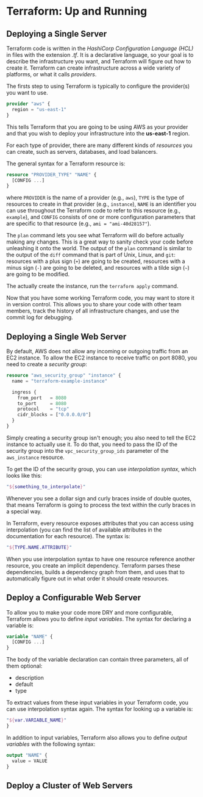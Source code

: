 # Terraform: Up and Running

## Deploying a Single Server

Terraform code is written in the *HashiCorp Configuration Language (HCL)* in files with the extension *.tf*.
It is a declarative language, so your goal is to describe the infrastructure you want, and Terraform will figure out how to create it.
Terraform can create infrastructure across a wide variety of platforms, or what it calls *providers*.

The firsts step to using Terraform is typically to configure the provider(s) you want to use.
```terraform
provider "aws" {
  region = "us-east-1"
}
```
This tells Terraform that you are going to be using AWS as your provider and that you wish to deploy your infrastructure into the **us-east-1** region.

For each type of provider, there are many different kinds of *resources* you can create, such as servers, databases, and load balancers.

The general syntax for a Terraform resource is:
```terraform
resource "PROVIDER_TYPE" "NAME" {
  [CONFIG ...]
}
```
where `PROVIDER` is the name of a provider (e.g., `aws`), `TYPE` is the type of resources to create in that provider (e.g., `instance`), `NAME` is an identifier you can use throughout the Terraform code to refer to this resource (e.g., `example`), and `CONFIG` consists of one or more configuration parameters that are specific to that resource (e.g., `ami = "ami-40d28157"`).

The `plan` command lets you see what Terraform will do before actually making any changes.
This is a great way to sanity check your code before unleashing it onto the world.
The output of the `plan` command is similar to the output of the `diff` command that is part of Unix, Linux, and `git`:
resources with a plus sign (`+`) are going to be created, resources with a minus sign (`-`) are going to be deleted, and resources with a tilde sign (`~`) are going to be modified.

The actually create the instance, run the `terraform apply` command.

Now that you have some working Terraform code, you may want to store it in version control.
This allows you to share your code with other team members, track the history of all infrastructure changes, and use the commit log for debugging.

## Deploying a Single Web Server

By default, AWS does not allow any incoming or outgoing traffic from an EC2 instance.
To allow the EC2 instance to receive traffic on port 8080, you need to create a *security group*:
```terraform
resource "aws_security_group" "instance" {
  name = "terraform-example-instance"

  ingress {
    from_port   = 8080
    to_port     = 8080
    protocol    = "tcp"
    cidr_blocks = ["0.0.0.0/0"]
  }
}
```
Simply creating a security group isn't enough;
you also need to tell the EC2 instance to actually use it.
To do that, you need to pass the ID of the security group into the `vpc_security_group_ids` parameter of the `aws_instance` resource.

To get the ID of the security group, you can use *interpolation syntax*, which looks like this:
```terraform
"${something_to_interpolate}"
```
Whenever you see a dollar sign and curly braces inside of double quotes, that means Terraform is going to process the text within the curly braces in a special way.

In Terraform, every resource exposes attributes that you can access using interpolation (you can find the list of available attributes in the documentation for each resource).
The syntax is:
```terraform
"${TYPE.NAME.ATTRIBUTE}"
```
When you use interpolation syntax to have one resource reference another resource, you create an implicit dependency.
Terraform parses these dependencies, builds a dependency graph from them, and uses that to automatically figure out in what order it should create resources.

## Deploy a Configurable Web Server

To allow you to make your code more DRY and more configurable, Terraform allows you to define *input variables*.
The syntax for declaring a variable is:
```terraform
variable "NAME" {
  [CONFIG ...]
}
```
The body of the variable declaration can contain three parameters, all of them optional:
* description
* default
* type

To extract values from these input variables in your Terraform code, you can use interpolation syntax again.
The syntax for looking up a variable is:
```terraform
"${var.VARIABLE_NAME}"
}
```
In addition to input variables, Terraform also allows you to define *output variables* with the following syntax:
```terraform
output "NAME" {
  value = VALUE
}
```

## Deploy a Cluster of Web Servers

